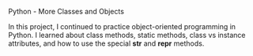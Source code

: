 Python - More Classes and Objects

In this project, I continued to practice object-oriented programming in Python. I learned about class methods, static methods, class vs instance attributes, and how to use the special __str__ and __repr__ methods.
